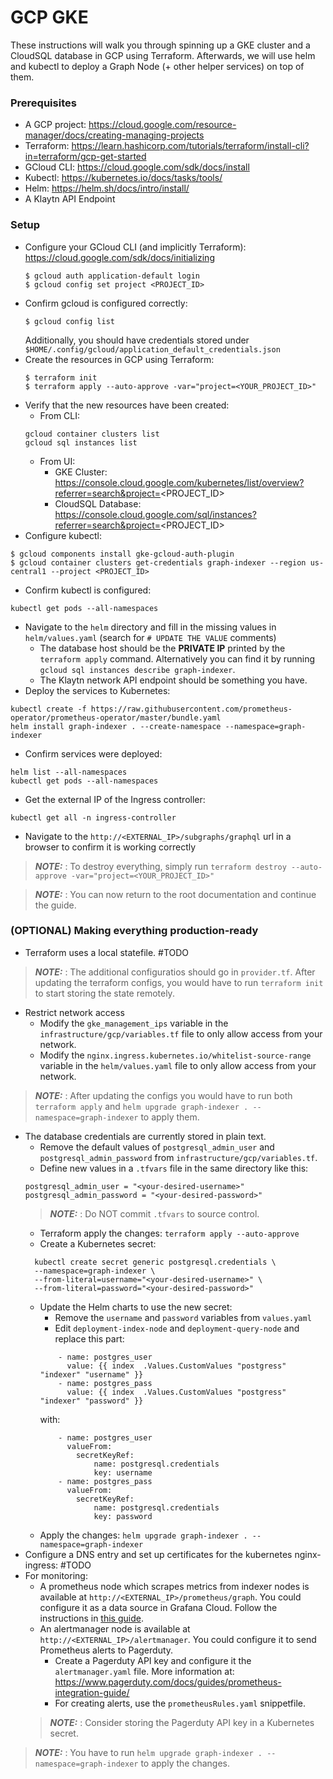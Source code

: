 # GCP GKE

These instructions will walk you through spinning up a GKE cluster and a CloudSQL
database in GCP using Terraform. Afterwards, we will use helm and kubectl to 
deploy a Graph Node (+ other helper services) on top of them. 

### Prerequisites

* A GCP project: https://cloud.google.com/resource-manager/docs/creating-managing-projects
* Terraform: https://learn.hashicorp.com/tutorials/terraform/install-cli?in=terraform/gcp-get-started
* GCloud CLI: https://cloud.google.com/sdk/docs/install
* Kubectl: https://kubernetes.io/docs/tasks/tools/
* Helm: https://helm.sh/docs/intro/install/
* A Klaytn API Endpoint

### Setup

* Configure your GCloud CLI (and implicitly Terraform): 
https://cloud.google.com/sdk/docs/initializing
  ```
  $ gcloud auth application-default login
  $ gcloud config set project <PROJECT_ID>
  ```
* Confirm gcloud is configured correctly:
  ```
  $ gcloud config list
  ```
  Additionally, you should have credentials stored under 
  `$HOME/.config/gcloud/application_default_credentials.json`
* Create the resources in GCP using Terraform:
  ```
  $ terraform init
  $ terraform apply --auto-approve -var="project=<YOUR_PROJECT_ID>"
  ```
* Verify that the new resources have been created:
  * From CLI:
  ```
  gcloud container clusters list
  gcloud sql instances list
  ```
  * From UI: 
    * GKE Cluster: https://console.cloud.google.com/kubernetes/list/overview?referrer=search&project=<PROJECT_ID>
    * CloudSQL Database: https://console.cloud.google.com/sql/instances?referrer=search&project=<PROJECT_ID>
* Configure kubectl:
```
$ gcloud components install gke-gcloud-auth-plugin
$ gcloud container clusters get-credentials graph-indexer --region us-central1 --project <PROJECT_ID>
```
* Confirm kubectl is configured:
```
kubectl get pods --all-namespaces
```
* Navigate to the `helm` directory and fill in the missing values in
`helm/values.yaml` (search for `# UPDATE THE VALUE` comments)
  * The database host should be the **PRIVATE IP** printed by the `terraform apply`
  command. Alternatively you can find it by running `gcloud sql instances describe graph-indexer`.
  * The Klaytn network API endpoint should be something you have.
* Deploy the services to Kubernetes:
```
kubectl create -f https://raw.githubusercontent.com/prometheus-operator/prometheus-operator/master/bundle.yaml
helm install graph-indexer . --create-namespace --namespace=graph-indexer
```
* Confirm services were deployed: 
```
helm list --all-namespaces
kubectl get pods --all-namespaces
```
* Get the external IP of the Ingress controller:
```
kubectl get all -n ingress-controller
```
* Navigate to the `http://<EXTERNAL_IP>/subgraphs/graphql` url in a browser to
confirm it is working correctly

> **_NOTE:_** : To destroy everything, simply run `terraform destroy --auto-approve -var="project=<YOUR_PROJECT_ID>"`

> **_NOTE:_** : You can now return to the root documentation and continue the guide. 

### (OPTIONAL) Making everything production-ready

* Terraform uses a local statefile. #TODO
> **_NOTE:_** : The additional configuratios should go in `provider.tf`.  After 
updating the terraform configs, you would have to run `terraform init` to start
storing the state remotely.
* Restrict network access
  * Modify the `gke_management_ips` variable in the
  `infrastructure/gcp/variables.tf` file to only allow access from your network.
  * Modify the `nginx.ingress.kubernetes.io/whitelist-source-range` variable
  in the `helm/values.yaml` file to only allow access from your network.
> **_NOTE:_** : After updating the configs you would have to run both
`terraform apply` and `helm upgrade graph-indexer . --namespace=graph-indexer`
to apply them.
* The database credentials are currently stored in plain text.
  * Remove the default values of `postgresql_admin_user` and
  `postgresql_admin_password` from `infrastructure/gcp/variables.tf`.
  * Define new values in a `.tfvars` file in the same directory like this:
  ```
  postgresql_admin_user = "<your-desired-username>"
  postgresql_admin_password = "<your-desired-password>"
  ```
  > **_NOTE:_** : Do NOT commit `.tfvars` to source control.
  * Terraform apply the changes: `terraform apply --auto-approve`
  * Create a Kubernetes secret:
  ```
    kubectl create secret generic postgresql.credentials \
    --namespace=graph-indexer \
    --from-literal=username="<your-desired-username>" \
    --from-literal=password="<your-desired-password>"
  ```
  * Update the Helm charts to use the new secret:
    * Remove the `username` and `password` variables from `values.yaml`
    * Edit `deployment-index-node` and `deployment-query-node` and replace this
    part:
    ```
        - name: postgres_user
          value: {{ index  .Values.CustomValues "postgress" "indexer" "username" }}
        - name: postgres_pass
          value: {{ index  .Values.CustomValues "postgress" "indexer" "password" }}
    ```
    with:
    ```
        - name: postgres_user
          valueFrom:
            secretKeyRef:
                name: postgresql.credentials
                key: username
        - name: postgres_pass
          valueFrom:
            secretKeyRef:
                name: postgresql.credentials
                key: password
    ```
  * Apply the changes: `helm upgrade graph-indexer . --namespace=graph-indexer`
* Configure a DNS entry and set up certificates for the kubernetes nginx-ingress:
#TODO
* For monitoring:
  * A prometheus node which scrapes metrics from indexer nodes is available
  at `http://<EXTERNAL_IP>/prometheus/graph`. You could configure it as a 
  data source in Grafana Cloud. Follow the instructions in 
  [this guide](https://grafana.com/docs/grafana-cloud/kubernetes-monitoring/prometheus/prometheus_operator/#step-6--create-a-kubernetes-secret-to-store-grafana-cloud-credentials).
  * An alertmanager node is available at `http://<EXTERNAL_IP>/alertmanager`. 
  You could configure it to send Prometheus alerts to Pagerduty. 
    * Create a Pagerduty API key and configure it the `alertmanager.yaml` file.
    More information at: https://www.pagerduty.com/docs/guides/prometheus-integration-guide/
    * For creating alerts, use the `prometheusRules.yaml` snippetfile.
  > **_NOTE:_** : Consider storing the Pagerduty API key in a Kubernetes secret. 

> **_NOTE:_** : You have to run `helm upgrade graph-indexer . --namespace=graph-indexer`
to apply the changes. 
